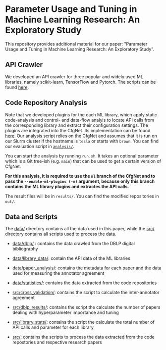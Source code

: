 # Parameter Usage and Tuning in Machine Learning Research: An Exploratory Study

This repository provides additional material for our paper: "Parameter Usage and Tuning in Machine Learning Research: An Exploratory Study".


## API Crawler

We developed an API crawler for three popular and widely used ML libraries, namely scikit-learn, TensorFlow and Pytorch. The scripts can be found [here](https://anonymous.4open.science/r/ml-config-options-75C1/).

## Code Repository Analysis

Note that we developed plugins for the each ML library, which apply static code-analysis and control- and data-flow analyis to locate API calls from the corresponding library and extract their configuration settings. The plugins are integrated into the CfgNet. Its implementation can be found [here](https://anonymous.4open.science/r/CfgNet-3D67/). Our analysis script relies on the CfgNet and assumes that it is run on our Slurm cluster if the hostname is `tesla` or starts with `brown`. You can find our evaluation script in [`analysis/`](analysis).

You can start the analysis by running `run.sh`.
It takes an optional parameter which is a Git tree-ish (e.g. `main`) that can be used to get a certain version of CfgNet.

**For this analysis, it is required to use the `ml` branch of the CfgNet and to pass the `--enable-ml-plugins (-m)` argument, because only this branch contains the ML library plugins and extractes the API calls.**

The result files will be in `results/`.
You can find the modified repositories in `out/`.


## Data and Scripts

The [data/](data/) directory contains all the data used in this paper, while the [src/](src/) directory contains all scripts used to process the data.

- [data/dblp/](data/dblp/) : contains the data crawled from the DBLP digital bibliography
- [data/library_data/](data/library_data/): contain the API data of the ML libraries
- [data/paper_analysis/](data/paper_analysis/): contains the metadata for each paper and the data used for measuring the annotator agreement
- [data/statistics/](data/statistics/): contains the data extracted from the code repositories

- [src/cross_validation/](src/cross-validation/): contains the script to calculate the inter-annotator agreement
- [src/dblp_results/](src/dblp_results/): contains the script the calculate the number of papers dealing with hyperparameter importance and tuning
- [src/library_stats/](src/library_stats//): contains the script the calculate the total number of API calls and parameter for each library
- [src/](src): contains the scripts to process the data extracted from the code repostories and respective research papers